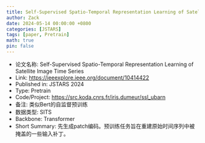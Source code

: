 ```yaml
---
title: Self-Supervised Spatio-Temporal Representation Learning of Satellite Image Time Series
author: Zack
date: 2024-05-14 00:00:00 +0800
categories: [JSTARS]
tags: [paper, Pretrain]
math: true
pin: false
---
```

- 论文名称: Self-Supervised Spatio-Temporal Representation Learning of Satellite Image Time Series
- Link: https://ieeexplore.ieee.org/document/10414422
- Published in: JSTARS 2024
- Type: Pretrain
- Code/Project: https://src.koda.cnrs.fr/iris.dumeur/ssl_ubarn
- 备注: 类似Bert的自监督预训练
- 数据类型: SITS
- Backbone: Transformer
- Short Summary: 先生成patch编码。预训练任务旨在重建原始时间序列中被掩盖的一些输入补丁。
